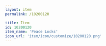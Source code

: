 ```yaml
---
layout: item
permalink: /10200120

title: Item
id: 10200120
item_name: 'Peace Locks'
icon_url: 'item/icon/customize/10200120.png'
---
```

